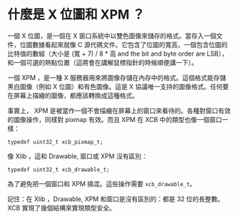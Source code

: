 什麼是 X 位圖和 XPM ？
===

一個 X 位圖，是一個在 X 窗口系統中以雙色圖像來儲存的格式。當存入一個文件，位圖數據看起來就像 C 源代碼文件。它包含了位圖的寬高，一個包含位圖的比特值的數組（大小是 (寬 + 7) / 8 * 高 and the bit and byte order are LSB），和一個可選的熱點位置（這將會在講解鼠標指針的時候順便講一下）。

一個 XPM ，是一種 X 服務器用來將圖像存儲在內存中的格式。這個格式能存儲黑白圖像（例如 X 位圖）和有色圖像。這是 X 協議唯一支持的圖像格式。任何要在屏幕上描繪的圖像，都應該轉換成這種格式。

事實上， XPM 是被當作一個不會描繪在屏幕上的窗口來看待的。各種對窗口有效的圖像操作，同樣對 pixmap 有效。而且 XPM 在 XCB 中的類型也像一個窗口一樣：

    typedef uint32_t xcb_pixmap_t;

像 Xlib ，這和 Drawable, 窗口或 XPM 沒有區別：

    typedef uint32_t xcb_drawable_t;
    
為了避免把一個窗口和 XPM 搞混。這些操作需要 `xcb_drawable_t`。

記住：在 Xlib ，Drawable, XPM 和窗口是沒有區別的：都是 32 位的長整數。 XCB 實現了幾個結構來實現類型安全。
